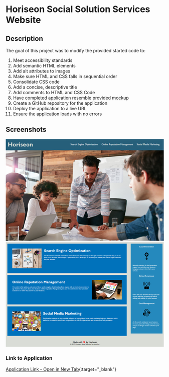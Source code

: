# Horiseon Social Solution Services Website

## Description

The goal of this project was to modify the provided started code to:

1. Meet accessibility standards
2. Add semantic HTML elements
3. Add alt attributes to images
4. Make sure HTML and CSS falls in sequential order
5. Consolidate CSS code
6. Add a concise, descriptive title
7. Add comments to HTML and CSS Code
8. Have completed application resemble provided mockup
9. Create a GitHub repository for the application
10. Deploy the application to a live URL
11. Ensure the application loads with no errors

## Screenshots

![Header and Hero Banner Section](./Assets/Screenshot1.png)
![Content area and Footer Section](./Assets/Screenshot2.png)

### Link to Application

[Application Link - Open in New Tab](https://chasediet.github.io/02-Challenge-Horiseon/){:target="\_blank"}
